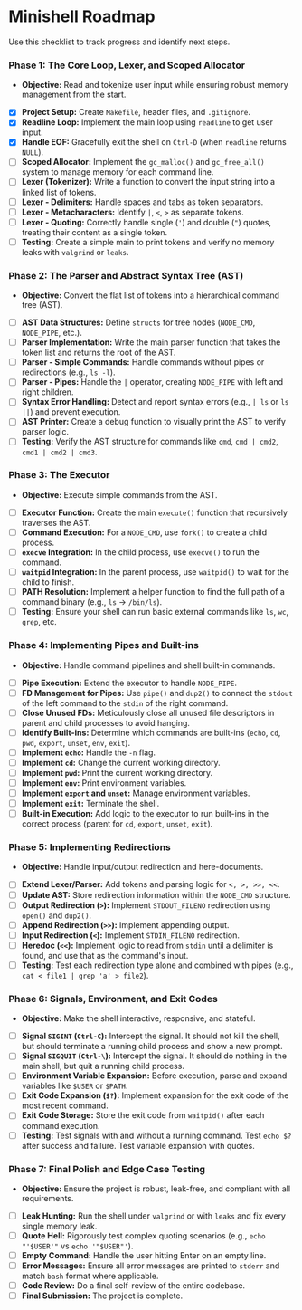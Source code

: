 # Minishell Roadmap

Use this checklist to track progress and identify next steps.

### Phase 1: The Core Loop, Lexer, and Scoped Allocator
*   **Objective:** Read and tokenize user input while ensuring robust memory management from the start.

-   [x] **Project Setup:** Create `Makefile`, header files, and `.gitignore`.
-   [x] **Readline Loop:** Implement the main loop using `readline` to get user input.
-   [x] **Handle EOF:** Gracefully exit the shell on `Ctrl-D` (when `readline` returns `NULL`).
-   [ ] **Scoped Allocator:** Implement the `gc_malloc()` and `gc_free_all()` system to manage memory for each command line.
-   [ ] **Lexer (Tokenizer):** Write a function to convert the input string into a linked list of tokens.
-   [ ] **Lexer - Delimiters:** Handle spaces and tabs as token separators.
-   [ ] **Lexer - Metacharacters:** Identify `|`, `<`, `>` as separate tokens.
-   [ ] **Lexer - Quoting:** Correctly handle single (`'`) and double (`"`) quotes, treating their content as a single token.
-   [ ] **Testing:** Create a simple main to print tokens and verify no memory leaks with `valgrind` or `leaks`.

### Phase 2: The Parser and Abstract Syntax Tree (AST)
*   **Objective:** Convert the flat list of tokens into a hierarchical command tree (AST).

-   [ ] **AST Data Structures:** Define `structs` for tree nodes (`NODE_CMD`, `NODE_PIPE`, etc.).
-   [ ] **Parser Implementation:** Write the main parser function that takes the token list and returns the root of the AST.
-   [ ] **Parser - Simple Commands:** Handle commands without pipes or redirections (e.g., `ls -l`).
-   [ ] **Parser - Pipes:** Handle the `|` operator, creating `NODE_PIPE` with left and right children.
-   [ ] **Syntax Error Handling:** Detect and report syntax errors (e.g., `| ls` or `ls ||`) and prevent execution.
-   [ ] **AST Printer:** Create a debug function to visually print the AST to verify parser logic.
-   [ ] **Testing:** Verify the AST structure for commands like `cmd`, `cmd | cmd2`, `cmd1 | cmd2 | cmd3`.

### Phase 3: The Executor
*   **Objective:** Execute simple commands from the AST.

-   [ ] **Executor Function:** Create the main `execute()` function that recursively traverses the AST.
-   [ ] **Command Execution:** For a `NODE_CMD`, use `fork()` to create a child process.
-   [ ] **`execve` Integration:** In the child process, use `execve()` to run the command.
-   [ ] **`waitpid` Integration:** In the parent process, use `waitpid()` to wait for the child to finish.
-   [ ] **PATH Resolution:** Implement a helper function to find the full path of a command binary (e.g., `ls` -> `/bin/ls`).
-   [ ] **Testing:** Ensure your shell can run basic external commands like `ls`, `wc`, `grep`, etc.

### Phase 4: Implementing Pipes and Built-ins
*   **Objective:** Handle command pipelines and shell built-in commands.

-   [ ] **Pipe Execution:** Extend the executor to handle `NODE_PIPE`.
-   [ ] **FD Management for Pipes:** Use `pipe()` and `dup2()` to connect the `stdout` of the left command to the `stdin` of the right command.
-   [ ] **Close Unused FDs:** Meticulously close all unused file descriptors in parent and child processes to avoid hanging.
-   [ ] **Identify Built-ins:** Determine which commands are built-ins (`echo`, `cd`, `pwd`, `export`, `unset`, `env`, `exit`).
-   [ ] **Implement `echo`:** Handle the `-n` flag.
-   [ ] **Implement `cd`:** Change the current working directory.
-   [ ] **Implement `pwd`:** Print the current working directory.
-   [ ] **Implement `env`:** Print environment variables.
-   [ ] **Implement `export` and `unset`:** Manage environment variables.
-   [ ] **Implement `exit`:** Terminate the shell.
-   [ ] **Built-in Execution:** Add logic to the executor to run built-ins in the correct process (parent for `cd`, `export`, `unset`, `exit`).

### Phase 5: Implementing Redirections
*   **Objective:** Handle input/output redirection and here-documents.

-   [ ] **Extend Lexer/Parser:** Add tokens and parsing logic for `<, >, >>, <<`.
-   [ ] **Update AST:** Store redirection information within the `NODE_CMD` structure.
-   [ ] **Output Redirection (`>`):** Implement `STDOUT_FILENO` redirection using `open()` and `dup2()`.
-   [ ] **Append Redirection (`>>`):** Implement appending output.
-   [ ] **Input Redirection (`<`):** Implement `STDIN_FILENO` redirection.
-   [ ] **Heredoc (`<<`):** Implement logic to read from `stdin` until a delimiter is found, and use that as the command's input.
-   [ ] **Testing:** Test each redirection type alone and combined with pipes (e.g., `cat < file1 | grep 'a' > file2`).

### Phase 6: Signals, Environment, and Exit Codes
*   **Objective:** Make the shell interactive, responsive, and stateful.

-   [ ] **Signal `SIGINT` (`Ctrl-C`):** Intercept the signal. It should not kill the shell, but should terminate a running child process and show a new prompt.
-   [ ] **Signal `SIGQUIT` (`Ctrl-\`):** Intercept the signal. It should do nothing in the main shell, but quit a running child process.
-   [ ] **Environment Variable Expansion:** Before execution, parse and expand variables like `$USER` or `$PATH`.
-   [ ] **Exit Code Expansion (`$?`):** Implement expansion for the exit code of the most recent command.
-   [ ] **Exit Code Storage:** Store the exit code from `waitpid()` after each command execution.
-   [ ] **Testing:** Test signals with and without a running command. Test `echo $?` after success and failure. Test variable expansion with quotes.

### Phase 7: Final Polish and Edge Case Testing
*   **Objective:** Ensure the project is robust, leak-free, and compliant with all requirements.

-   [ ] **Leak Hunting:** Run the shell under `valgrind` or with `leaks` and fix every single memory leak.
-   [ ] **Quote Hell:** Rigorously test complex quoting scenarios (e.g., `echo "'$USER'"` vs `echo '"$USER"'`).
-   [ ] **Empty Command:** Handle the user hitting Enter on an empty line.
-   [ ] **Error Messages:** Ensure all error messages are printed to `stderr` and match `bash` format where applicable.
-   [ ] **Code Review:** Do a final self-review of the entire codebase.
-   [ ] **Final Submission:** The project is complete.
